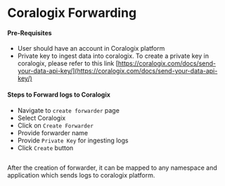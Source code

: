 # Coralogix Forwarding

#### Pre-Requisites <a href="#pre-requisites" id="pre-requisites"></a>

* User should have an account in Coralogix platform
* Private key to ingest data into coralogix. To create a private key in coralogix, please refer to this link [https://coralogix.com/docs/send-your-data-api-key/](https://coralogix.com/docs/send-your-data-api-key/)

#### Steps to Forward logs to Coralogix <a href="#steps-to-forward-logs-to-coralogix" id="steps-to-forward-logs-to-coralogix"></a>

* Navigate to `create forwarder` page
* Select Coralogix
* Click on `Create Forwarder`
* Provide forwarder name
* Provide `Private Key` for ingesting logs
* Click `Create` button

<figure><img src="https://logflow-docs.logiq.ai/~gitbook/image?url=https%3A%2F%2F3717450363-files.gitbook.io%2F%7E%2Ffiles%2Fv0%2Fb%2Fgitbook-x-prod.appspot.com%2Fo%2Fspaces%252F8WGNQCWSTnL2NgouIRTq%252Fuploads%252FHTwDtgSXfCWQozguTwcs%252Fimage.png%3Falt%3Dmedia%26token%3D611490f2-9ddb-4ece-bcbc-7cc7d091053f&#x26;width=300&#x26;dpr=4&#x26;quality=100&#x26;sign=3d763319&#x26;sv=1" alt=""><figcaption></figcaption></figure>

After the creation of forwarder, it can be mapped to any namespace and application which sends logs to coralogix platform.

